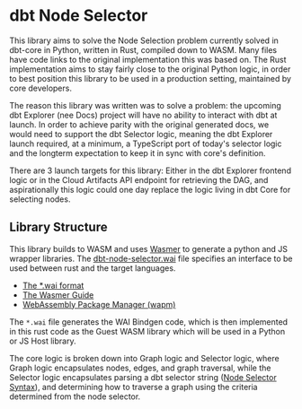 # dbt Node Selector

This library aims to solve the Node Selection problem currently solved in dbt-core in Python, written in Rust, compiled down to WASM. Many files have code links to the original implementation this was based on. The Rust implementation aims to stay fairly close to the original Python logic, in order to best position this library to be used in a production setting, maintained by core developers.

The reason this library was written was to solve a problem: the upcoming dbt Explorer (nee Docs) project will have no ability to interact with dbt at launch. In order to achieve parity with the original generated docs, we would need to support the dbt Selector logic, meaning the dbt Explorer launch required, at a minimum, a TypeScript port of today's selector logic and the longterm expectation to keep it in sync with core's definition.

There are 3 launch targets for this library: Either in the dbt Explorer frontend logic or in the Cloud Artifacts API endpoint for retrieving the DAG, and aspirationally this logic could one day replace the logic living in dbt Core for selecting nodes.

## Library Structure

This library builds to WASM and uses [Wasmer](https://wasmerio.github.io/wasmer-pack/user-docs/index.html) to generate a python and JS wrapper libraries. The [dbt-node-selector.wai](src/dbt-node-selector.wai) file specifies an interface to be used between rust and the target languages.

* [The *.wai format](https://wasmerio.github.io/wasmer-pack/user-docs/concepts/wai/index.html)
* [The Wasmer Guide](https://wasmerio.github.io/wasmer-pack/user-docs/)
* [WebAssembly Package Manager (wapm)](https://wapm.io/)

The `*.wai` file generates the WAI Bindgen code, which is then implemented in this rust code as the Guest WASM library which will be used in a Python or JS Host library.

The core logic is broken down into Graph logic and Selector logic, where Graph logic encapsulates nodes, edges, and graph traversal, while the Selector logic encapsulates parsing a dbt selector string ([Node Selector Syntax](https://docs.getdbt.com/reference/node-selection/syntax)), and determining how to traverse a graph using the criteria determined from the node selector.